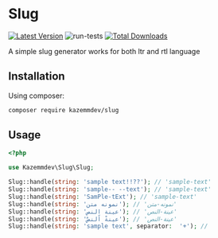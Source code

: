 # Slug

<!-- BADGES_START -->
[![Latest Version](https://img.shields.io/github/release/kazemmdev/slug.svg?style=flat-square)](https://github.com/kazemmdev/slug/releases)
![run-tests](https://github.com/kazemmdev/slug/workflows/run-tests/badge.svg?label=tests)
[![Total Downloads](https://img.shields.io/packagist/dt/kazemmdev/slug.svg?style=flat-square)](https://packagist.org/packages/kazemmdev/slug)

A simple slug generator works for both ltr and rtl language

## Installation

Using composer:

```bash
composer require kazemmdev/slug
```

## Usage

```php
<?php

use Kazemmdev\Slug\Slug;

Slug::handle(string: 'sample text!!??'); // 'sample-text'
Slug::handle(string: 'sample-- --text'); // 'sample-text'
Slug::handle(string: 'SamPle-tExt'); // 'sample-text'
Slug::handle(string: 'نمونه متن'); // 'نمونه-متن'
Slug::handle(string: 'عينة النص'); // 'عينة-النص'
Slug::handle(string: 'عينةْ اًلنصٌ'); // 'عينة-النص'
Slug::handle(string: 'sample text', separator:  '+'); //
```